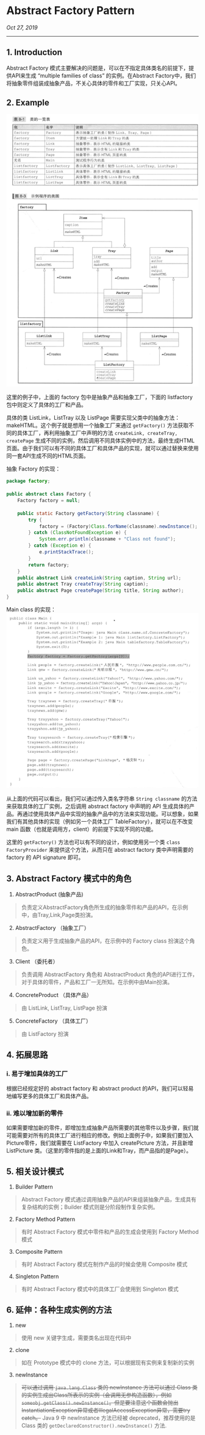 # Abstract Factory Pattern
_Oct 27, 2019_

---
## 1. Introduction
Abstract Factory 模式主要解决的问题是，可以在不指定具体类名的前提下，提供API来生成 “multiple families of class” 的实例。在Abstract Factory中，我们将抽象零件组装成抽象产品，不关心具体的零件和工厂实现，只关心API。

## 2. Example
![UML](../.gitbook/assets/design-pattern-abstract-factory-0.png)

这里的例子中，上面的 factory 包中是抽象产品和抽象工厂，下面的 listfactory 包中则定义了具体的工厂和产品。

具体的类 ListLink，ListTray 以及 ListPage 需要实现父类中的抽象方法：makeHTML。这个例子就是想用一个抽象工厂来通过 `getFactory()` 方法获取不同的具体工厂，再利用抽象工厂中声明的方法 `createLink, createTray, createPage` 生成不同的实例，然后调用不同具体实例中的方法，最终生成HTML页面。由于我们可以有不同的具体工厂和具体产品的实现，就可以通过替换来使用同一套API生成不同的HTML页面。

抽象 Factory 的实现：
```java
package factory;

public abstract class Factory {
    Factory factory = null;

    public static Factory getFactory(String classname) {
        try {
            factory = (Factory)Class.forName(classname).newInstance();
        } catch (ClassNotFoundException e) {
            System.err.println(classname + "Class not found");
        } catch (Exception e) {
            e.printStackTrace();
        }
        return factory;
    }
    public abstract Link createLink(String caption, String url);
    public abstract Tray createTray(String caption);
    public abstract Page createPage(String title, String author);
}
```

Main class 的实现：
![Main class implementation](../.gitbook/assets/design-pattern-abstract-factory-1.png)

从上面的代码可以看出，我们可以通过传入类名字符串 `String classname` 的方法来获取具体的工厂实例，之后调用 abstract factory 中声明的 API 生成具体的产品。再通过使用具体产品中实现的抽象产品中的方法来实现功能。可以想象，如果我们有其他具体的实现（例如另一个具体工厂 TableFactory），就可以在不改变 main 函数（也就是调用方，client）的前提下实现不同的功能。

这里的 `getFactory()` 方法也可以有不同的设计，例如使用另一个类 `class FactoryProvider` 来提供这个方法，从而只在 abstract factory 类中声明需要的 factory 的 API signature 即可。

## 3. Abstract Factory 模式中的角色
1. AbstractProduct (抽象产品)
  > 负责定义AbstractFactory角色所生成的抽象零件和产品的API，在示例中，由Tray,Link,Page类扮演。
2. AbstractFactory （抽象工厂）
  > 负责定义用于生成抽象产品的API，在示例中的 Factory class 扮演这个角色。
3. Client （委托者）
  > 负责调用 AbstractFactory 角色和 AbstractProduct 角色的API进行工作，对于具体的零件，产品和工厂一无所知。在示例中由Main扮演。
4. ConcreteProduct （具体产品）
  > 由 ListLink, ListTray, ListPage 扮演
5. ConcreteFactory （具体工厂）
  > 由 ListFactory 扮演

## 4. 拓展思路
### i. 易于增加具体的工厂
根据已经规定好的 abstract factory 和 abstract product 的API，我们可以轻易地编写更多的具体工厂和具体产品。
### ii. 难以增加新的零件
如果需要增加新的零件，即增加生成抽象产品所需要的其他零件以及步骤，我们就可能需要对所有的具体工厂进行相应的修改。例如上面例子中，如果我们要加入Picture零件，我们就需要在 ListFactory 中加入 createPicture 方法，并且新增 ListPicture 类。（这里的零件指的是上面的Link和Tray，而产品指的是Page）。

## 5. 相关设计模式
1. Builder Pattern
  > Abstract Factory 模式通过调用抽象产品的API来组装抽象产品，生成具有复杂结构的实例；Builder 模式则是分阶段制作复杂实例。
2. Factory Method Pattern
  > 有时 Abstract Factory 模式中零件和产品的生成会使用到 Factory Method 模式
3. Composite Pattern
  > 有时 Abstract Factory 模式在制作产品的时候会使用 Composite 模式
4. Singleton Pattern
  > 有时 Abstract Factory 模式中的具体工厂会使用到 Singleton 模式

## 6. 延伸：各种生成实例的方法
1. new
  > 使用 new 关键字生成，需要类名出现在代码中
2. clone
  > 如在 Prototype 模式中的 clone 方法，可以根据现有实例来复制新的实例
3. newInstance
  > ~~可以通过调用 `java.lang.Class` 类的 newInstance 方法可以通过 Class 类的实例生成出Class所表示的实例（会调用无参构造函数），例如 `someobj.getClass().newInstance()`。但是要注意这个函数会抛出InstantiationException异常或者IllegalAccessException异常，需要try catch。~~
  > Java 9 中 newInstance 方法已经被 deprecated，推荐使用的是 Class 类的 `getDeclaredConstructor().newInstance()` 方法.
